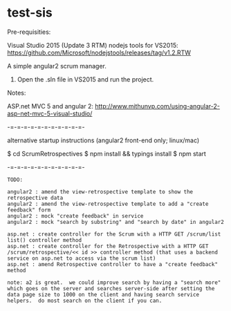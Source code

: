 # test-sis

Pre-requisities:

Visual Studio 2015 (Update 3 RTM)
nodejs tools for VS2015: https://github.com/Microsoft/nodejstools/releases/tag/v1.2.RTW

A simple angular2 scrum manager.

1) Open the .sln file in VS2015 and run the project.

Notes:

ASP.net MVC 5 and angular 2: http://www.mithunvp.com/using-angular-2-asp-net-mvc-5-visual-studio/ 

-=-=-=-=-=-=-=-=-=-=-=-

alternative startup instructions (angular2 front-end only; linux/mac)

$ cd ScrumRetrospectives
$ npm install && typings install
$ npm start

-=-=-=-=-=-=-=-=-=-=-=-

```
TODO:

angular2 : amend the view-retrospective template to show the retrospective data
angular2 : amend the view-retrospective template to add a "create feedback" form
angular2 : mock "create feedback" in service
angular2 : mock "search by substring" and "search by date" in angular2

asp.net : create controller for the Scrum with a HTTP GET /scrum/list list() controller method
asp.net : create controller for the Retrospective with a HTTP GET /scrum/retrospective/<< id >> controller method (that uses a backend service on asp.net to access via the scrum list)
asp.net : amend Retrospective controller to have a "create feedback" method

note: a2 is great.  we could improve search by having a "search more" which goes on the server and searches server-side after setting the data page size to 1000 on the client and having search service helpers.  do most search on the client if you can.
```
